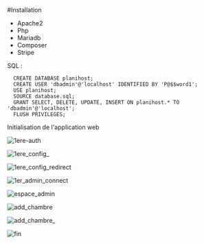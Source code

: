 #Installation

- Apache2
- Php
- Mariadb
- Composer
- Stripe

SQL : 

      CREATE DATABASE planihost;
      CREATE USER 'dbadmin'@'localhost' IDENTIFIED BY 'P@$$word1';
      USE planihost;
      SOURCE database.sql;
      GRANT SELECT, DELETE, UPDATE, INSERT ON planihost.* TO 'dbadmin'@'localhost';
      FLUSH PRIVILEGES;


Initialisation de l'application web 

![1ere-auth](https://github.com/user-attachments/assets/5edb1a55-49bf-42a1-b1ad-e4e4877bd71d)


![1ere_config_](https://github.com/user-attachments/assets/d01939a2-43dd-468f-b256-dc35c378761e)

![1ere_config_redirect](https://github.com/user-attachments/assets/c8614e17-fc62-43fe-827b-fb69a275e608)

![1er_admin_connect](https://github.com/user-attachments/assets/eb860e9d-7630-4f87-b039-80a0f96e0403)


![espace_admin](https://github.com/user-attachments/assets/3955d9f5-6006-4a3f-95b5-76bb4357ee5d)

![add_chambre](https://github.com/user-attachments/assets/73103bec-5aad-4649-84d1-81ded7041621)

![add_chambre_](https://github.com/user-attachments/assets/46779d01-c40d-4e3e-bfb5-e0c641bcef63)

![fin](https://github.com/user-attachments/assets/4c688660-9e22-46bf-83c9-6c743828a112)


